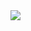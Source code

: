 <img src="https://capsule-render.vercel.app/api?type=cylinder&color=52ABEA&fontColor=FFFFFF&height=100&section=header&text=Xoohyun%20&fontSize=50&fontAlign=20" />
